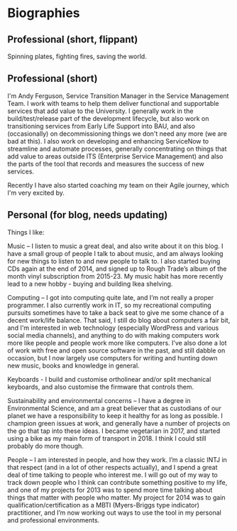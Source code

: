 # Biographies

## Professional (short, flippant)

Spinning plates, fighting fires, saving the world.

## Professional (short)

I'm Andy Ferguson, Service Transition Manager in the Service Management Team. I work with teams to help them deliver functional and supportable services that add value to the University. I generally work in the build/test/release part of the development lifecycle, but also work on transitioning services from Early Life Support into BAU, and also (occasionally) on decommissioning things we don't need any more (we are bad at this). I also work on developing and enhancing ServiceNow to streamline and automate processes, generally concentrating on things that add value to areas outside ITS (Enterprise Service Management) and also the parts of the tool that records and measures the success of new services.

Recently I have also started coaching my team on their Agile journey, which I'm very excited by.

## Personal (for blog, needs updating)

Things I like:

Music – I listen to music a great deal, and also write about it on this blog. I have a small group of people I talk to about music, and am always looking for new things to listen to and new people to talk to. I also started buying CDs again at the end of 2014, and signed up to Rough Trade’s album of the month vinyl subscription from 2015-23. My music habit has more recently lead to a new hobby - buying and building Ikea shelving.

Computing – I got into computing quite late, and I’m not really a proper programmer. I also currently work in IT, so my recreational computing pursuits sometimes have to take a back seat to give me some chance of a decent work/life balance. That said, I still do blog about computers a fair bit, and I'm interested in web technology (especially WordPress and various social media channels), and anything to do with making computers work more like people and people work more like computers. I’ve also done a lot of work with free and open source software in the past, and still dabble on occasion, but I now largely use computers for writing and hunting down new music, books and knowledge in general.

Keyboards - I build and customise ortholinear and/or split mechanical keyboards, and also customise the firmware that controls them.

Sustainability and environmental concerns – I have a degree in Environmental Science, and am a great believer that as custodians of our planet we have a responsibility to keep it healthy for as long as possible. I champion green issues at work, and generally have a number of projects on the go that tap into these ideas. I became vegetarian in 2017, and started using a bike as my main form of transport in 2018. I think I could still probably do more though.

People – I am interested in people, and how they work. I’m a classic INTJ in that respect (and in a lot of other respects actually), and I spend a great deal of time talking to people who interest me. I will go out of my way to track down people who I think can contribute something positive to my life, and one of my projects for 2013 was to spend more time talking about things that matter with people who matter. My project for 2014 was to gain qualification/certification as a MBTI (Myers-Briggs type indicator) practitioner, and I’m now working out ways to use the tool in my personal and professional environments.
